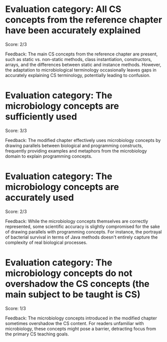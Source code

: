 # Evaluation category: All CS concepts from the reference chapter have been accurately explained

Score: 2/3

Feedback: The main CS concepts from the reference chapter are present, such as static vs. non-static methods, class instantiation, constructors, arrays, and the differences between static and instance methods. However, the adaptation to microbiological terminology occasionally leaves gaps in accurately explaining CS terminology, potentially leading to confusion.

# Evaluation category: The microbiology concepts are sufficiently used

Score: 3/3

Feedback: The modified chapter effectively uses microbiology concepts by drawing parallels between biological and programming constructs, frequently providing examples and metaphors from the microbiology domain to explain programming concepts.

# Evaluation category: The microbiology concepts are accurately used

Score: 2/3

Feedback: While the microbiology concepts themselves are correctly represented, some scientific accuracy is slightly compromised for the sake of drawing parallels with programming concepts. For instance, the portrayal of bacterial survival in terms of Java methods doesn't entirely capture the complexity of real biological processes.

# Evaluation category: The microbiology concepts do not overshadow the CS concepts (the main subject to be taught is CS)

Score: 1/3

Feedback: The microbiology concepts introduced in the modified chapter sometimes overshadow the CS content. For readers unfamiliar with microbiology, these concepts might pose a barrier, detracting focus from the primary CS teaching goals.

